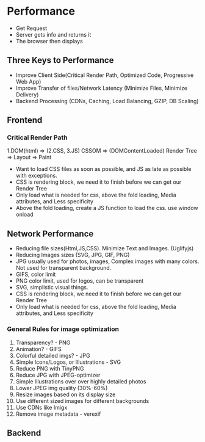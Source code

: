 # Performance
- Get Request
- Server gets info and returns it
- The browser then displays

## Three Keys to Performance
- Improve Client Side(Critical Render Path, Optimized Code, Progressive Web App)
- Improve Transfer of files/Network Latency (Minimize Files, Minimize Delivery)
- Backend Processing (CDNs, Caching, Load Balancing, GZIP, DB Scaling)

## Frontend
### Critical Render Path
 1.DOM(html) => (2.CSS, 3.JS) CSSOM => (DOMContentLoaded) Render Tree => Layout => Paint
- Want to load CSS files as soon as possible, and JS as late as possible with exceptions.
- CSS is rendering block, we need it to finish before we can get our Render Tree
- Only load what is needed for css, above the fold loading, Media attributes, and Less specificity
- Above the fold loading, create a JS function to load the css. use window onload

## Network Performance
- Reducing file sizes(Html,JS,CSS). Minimize Text and Images. (Uglifyjs)
- Reducing Images sizes (SVG, JPG, GIF, PNG)
- JPG usually used for photos, images, Complex images with many colors. Not used for transparent background.
- GIFS, color limit
- PNG color limit, used for logos, can be transparent
- SVG, simplistic visual things.
- CSS is rendering block, we need it to finish before we can get our Render Tree
- Only load what is needed for css, above the fold loading, Media attributes, and Less specificity

### General Rules for image optimization
1. Transparency? - PNG
2. Animation? - GIFS
3. Colorful detailed imgs? - JPG
4. Simple Icons/Logos, or Illustrations - SVG
5. Reduce PNG with TinyPNG
6. Reduce JPG with JPEG-optimizer
7. Simple Illustrations over over highly detailed photos
8. Lower JPEG img quality (30%-60%)
9. Resize images based on its display size
10. Use different sized images for different backgrounds
11. Use CDNs like Imigx
12. Remove image metadata - verexif

## Backend
